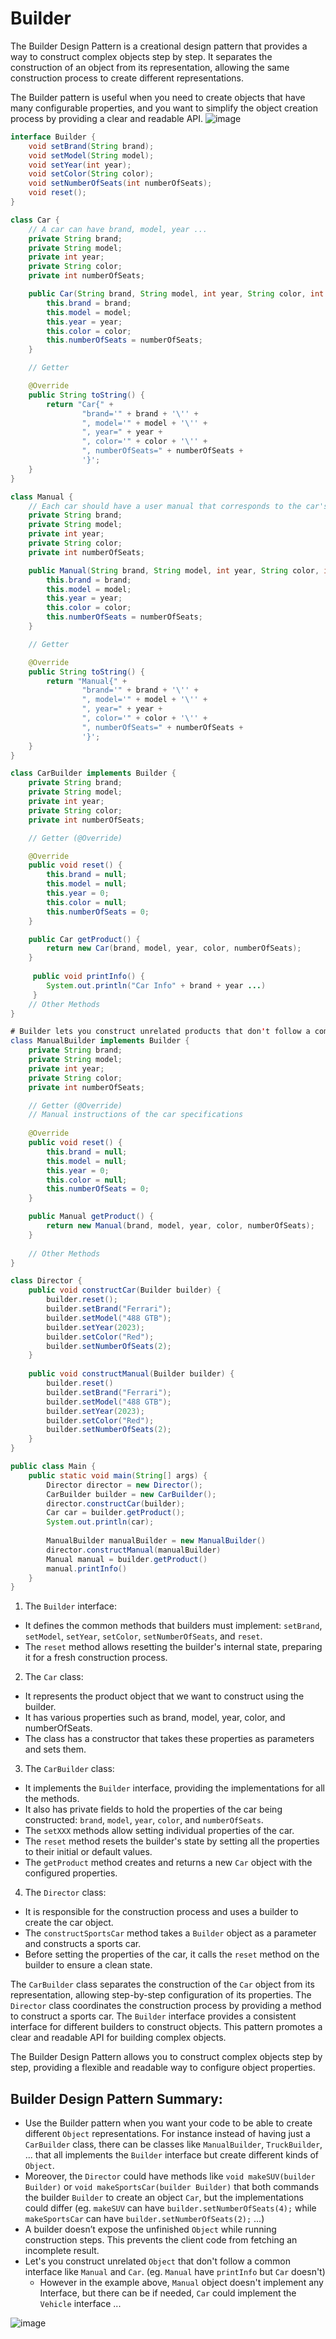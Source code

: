# Builder

The Builder Design Pattern is a creational design pattern that provides a way to construct complex objects step by step. It separates the construction of an object from its representation, allowing the same construction process to create different representations.

The Builder pattern is useful when you need to create objects that have many configurable properties, and you want to simplify the object creation process by providing a clear and readable API.
![image](https://github.com/boushphong/Design-Patterns/assets/59940078/b60eb2ee-955a-4d74-979d-c76a9f885792)

```java
interface Builder {
    void setBrand(String brand);
    void setModel(String model);
    void setYear(int year);
    void setColor(String color);
    void setNumberOfSeats(int numberOfSeats);
    void reset();
}

class Car {
    // A car can have brand, model, year ...
    private String brand;
    private String model;
    private int year;
    private String color;
    private int numberOfSeats;

    public Car(String brand, String model, int year, String color, int numberOfSeats) {
        this.brand = brand;
        this.model = model;
        this.year = year;
        this.color = color;
        this.numberOfSeats = numberOfSeats;
    }

    // Getter

    @Override
    public String toString() {
        return "Car{" +
                "brand='" + brand + '\'' +
                ", model='" + model + '\'' +
                ", year=" + year +
                ", color='" + color + '\'' +
                ", numberOfSeats=" + numberOfSeats +
                '}';
    }
}

class Manual {
    // Each car should have a user manual that corresponds to the car's configuration and describes all its features.
    private String brand;
    private String model;
    private int year;
    private String color;
    private int numberOfSeats;

    public Manual(String brand, String model, int year, String color, int numberOfSeats) {
        this.brand = brand;
        this.model = model;
        this.year = year;
        this.color = color;
        this.numberOfSeats = numberOfSeats;
    }

    // Getter

    @Override
    public String toString() {
        return "Manual{" +
                "brand='" + brand + '\'' +
                ", model='" + model + '\'' +
                ", year=" + year +
                ", color='" + color + '\'' +
                ", numberOfSeats=" + numberOfSeats +
                '}';
    }
}

class CarBuilder implements Builder {
    private String brand;
    private String model;
    private int year;
    private String color;
    private int numberOfSeats;

    // Getter (@Override)

    @Override
    public void reset() {
        this.brand = null;
        this.model = null;
        this.year = 0;
        this.color = null;
        this.numberOfSeats = 0;
    }

    public Car getProduct() {
        return new Car(brand, model, year, color, numberOfSeats);
    }
    
     public void printInfo() {
        System.out.println("Car Info" + brand + year ...)
     }
    // Other Methods
}

# Builder lets you construct unrelated products that don't follow a common interface.
class ManualBuilder implements Builder {
    private String brand;
    private String model;
    private int year;
    private String color;
    private int numberOfSeats;

    // Getter (@Override)
    // Manual instructions of the car specifications
    
    @Override
    public void reset() {
        this.brand = null;
        this.model = null;
        this.year = 0;
        this.color = null;
        this.numberOfSeats = 0;
    }

    public Manual getProduct() {
        return new Manual(brand, model, year, color, numberOfSeats);
    }
    
    // Other Methods
}

class Director {
    public void constructCar(Builder builder) {
        builder.reset();
        builder.setBrand("Ferrari");
        builder.setModel("488 GTB");
        builder.setYear(2023);
        builder.setColor("Red");
        builder.setNumberOfSeats(2);
    }
    
    public void constructManual(Builder builder) {
        builder.reset()
        builder.setBrand("Ferrari");
        builder.setModel("488 GTB");
        builder.setYear(2023);
        builder.setColor("Red");
        builder.setNumberOfSeats(2);
    }
}

public class Main {
    public static void main(String[] args) {
        Director director = new Director();
        CarBuilder builder = new CarBuilder();
        director.constructCar(builder);
        Car car = builder.getProduct();
        System.out.println(car);
        
        ManualBuilder manualBuilder = new ManualBuilder()
        director.constructManual(manualBuilder)
        Manual manual = builder.getProduct()
        manual.printInfo()
    }
}
```

1. The `Builder` interface:
- It defines the common methods that builders must implement: `setBrand`, `setModel`, `setYear`, `setColor`, `setNumberOfSeats`, and `reset`.
- The `reset` method allows resetting the builder's internal state, preparing it for a fresh construction process.

2. The `Car` class:
- It represents the product object that we want to construct using the builder.
- It has various properties such as brand, model, year, color, and numberOfSeats.
- The class has a constructor that takes these properties as parameters and sets them.

3. The `CarBuilder` class:    
- It implements the `Builder` interface, providing the implementations for all the methods.
- It also has private fields to hold the properties of the car being constructed: `brand`, `model`, `year`, `color`, and `numberOfSeats`.
- The `setXXX` methods allow setting individual properties of the car.
- The `reset` method resets the builder's state by setting all the properties to their initial or default values.
- The `getProduct` method creates and returns a new `Car` object with the configured properties.

4. The `Director` class:    
- It is responsible for the construction process and uses a builder to create the car object.
- The `constructSportsCar` method takes a `Builder` object as a parameter and constructs a sports car.
- Before setting the properties of the car, it calls the `reset` method on the builder to ensure a clean state.

The `CarBuilder` class separates the construction of the `Car` object from its representation, allowing step-by-step configuration of its properties. The `Director` class coordinates the construction process by providing a method to construct a sports car. The `Builder` interface provides a consistent interface for different builders to construct objects. This pattern promotes a clear and readable API for building complex objects.

The Builder Design Pattern allows you to construct complex objects step by step, providing a flexible and readable way to configure object properties.

## Builder Design Pattern Summary:
- Use the Builder pattern when you want your code to be able to create different `Object` representations. For instance instead of having just a `CarBuilder` class, there can be classes like `ManualBuilder`, `TruckBuilder`, ... that all implements the `Builder` interface but create different kinds of `Object`.
- Moreover, the `Director` could have methods like `void makeSUV(builder Builder)` or `void makeSportsCar(builder Builder)` that both commands the builder `Builder` to create an object `Car`, but the implementations could differ (eg. `makeSUV` can have `builder.setNumberOfSeats(4);` while `makeSportsCar` can have `builder.setNumberOfSeats(2);` ...)
- A builder doesn’t expose the unfinished `Object` while running construction steps. This prevents the client code from fetching an incomplete result.
- Let's you construct unrelated `Object` that don't follow a common interface like `Manual` and `Car`. (eg. `Manual` have `printInfo` but `Car` doesn't)
    - However in the example above, `Manual` object doesn't implement any Interface, but there can be if needed, `Car` could implement the `Vehicle` interface ...

![image](https://github.com/boushphong/Design-Patterns/assets/59940078/d1b736bb-cc61-49ac-8cc7-980264b7ec69)
